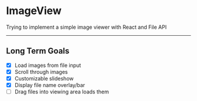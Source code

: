 # ImageView
Trying to implement a simple image viewer with React and File API

- - - -

## Long Term Goals ##
- [x] Load images from file input
- [x] Scroll through images
- [x] Customizable slideshow
- [x] Display file name overlay/bar
- [ ] Drag files into viewing area loads them
